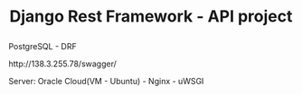 # <p align="center"> Django Rest Framework - API project </p>
<p> PostgreSQL - DRF </p>
<p> http://138.3.255.78/swagger/ </p>
<p> Server: Oracle Cloud(VM - Ubuntu) - Nginx - uWSGI </p>
